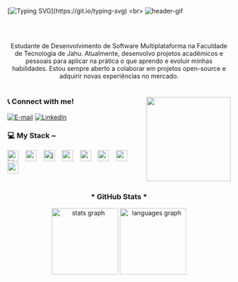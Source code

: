 [![Typing SVG](https://readme-typing-svg.herokuapp.com?font=Fira+Code&weight=900&pause=1000&color=8A20A1&center=true&width=1000&lines=Hello%2C+My+name+is+Luciano;Welcome+to+my+profile!)](https://git.io/typing-svg)
<br>
![header-gif](https://github.com/user-attachments/assets/69fe5982-937a-46be-8977-3bf905fe678f)

<br><br>

<p align="center">Estudante de Desenvolvimento de Software Multiplataforma na Faculdade de Tecnologia de Jahu.
Atualmente, desenvolvo projetos acadêmicos e pessoais para aplicar na prática o que aprendo e evoluir minhas habilidades. Estou sempre aberto a colaborar em projetos open-source e adquirir novas experiências no mercado.


#

<img align="right" alt="" height="190px" src="https://github.com/user-attachments/assets/e9a4b6ef-d762-432a-a058-3b1a4acec490">

<h3 align="left">📞 Connect with me!</h3>

[![E-mail](https://img.shields.io/badge/-Email-000?style=for-the-badge&logo=microsoft-outlook&logoColor=FF00F6&color:FFF)](mailto:lucianofhcj@gmail.com)
[![LinkedIn](https://img.shields.io/badge/-LinkedIn-000?style=for-the-badge&logo=linkedin&logoColor=FF00F6&color:FFF)](https://www.linkedin.com/in/luciano-formigão-1b300a292/)


<h3 align="left">💻 My Stack ~</h3>

<div align="left">
  <img src="https://cdn.jsdelivr.net/gh/devicons/devicon/icons/html5/html5-original.svg" height="25" alt="html5 logo"  />
  <img width="8" />
  <img src="https://cdn.jsdelivr.net/gh/devicons/devicon/icons/css3/css3-original.svg" height="25" alt="css3 logo"  />
  <img width="8" />
  <img src="https://cdn.jsdelivr.net/gh/devicons/devicon/icons/javascript/javascript-plain.svg" height="25" alt="javascript logo"  />
  <img width="8" />
  <img src="https://cdn.jsdelivr.net/gh/devicons/devicon/icons/react/react-original.svg" height="25" alt="react logo"  />
  <img width="8" />
  <img src="https://cdn.jsdelivr.net/gh/devicons/devicon@latest/icons/php/php-original.svg" height="25" alt="react logo"  />
  <img width="8" />
  <img src="https://cdn.jsdelivr.net/gh/devicons/devicon/icons/mysql/mysql-original.svg" height="25" alt="mysql logo"  />
  <img width="8" />
  <img src="https://cdn.jsdelivr.net/gh/devicons/devicon@latest/icons/csharp/csharp-original.svg" height="25" alt="csharp logo"  />
  <img width="8" />
  <img src="https://cdn.jsdelivr.net/gh/devicons/devicon@latest/icons/mongodb/mongodb-original.svg" height="25" alt="csharp logo"  />
  <img width="8" />
</div>

#


<div align="center">
    <h3>* GitHub Stats *</h3>
  <img src="https://github-readme-stats.vercel.app/api?username=Luciano-Formigao&hide_title=false&hide_rank=false&show_icons=true&include_all_commits=true&count_private=true&disable_animations=false&theme=midnight-purple&locale=en&hide_border=false&order=1" height="150" alt="stats graph"  />
  <img src="https://github-readme-stats.vercel.app/api/top-langs?username=LucianoFormigao&locale=en&hide_title=false&layout=compact&card_width=320&langs_count=5&theme=midnight-purple&hide_border=false&order=2" height="150" alt="languages graph"  />
</div>

#


<!--
**Luciano-Formigao-Lopes/Luciano-Formigao-Lopes** is a ✨ _special_ ✨ repository because its `README.md` (this file) appears on your GitHub profile.

Here are some ideas to get you started:

- 🔭 I’m currently working on ...
- 🌱 I’m currently learning ...
- 👯 I’m looking to collaborate on ...
- 🤔 I’m looking for help with ...
- 💬 Ask me about ...
- 📫 How to reach me: ...
- 😄 Pronouns: ...
- ⚡ Fun fact: ...
-->
